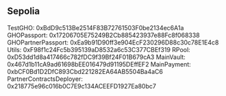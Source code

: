 ## Sepolia

TestGHO: 0xBdD9c513Be2514F83B72761503F0be2134ec6A1a
GHOPassport: 0x17206705E75249B2Cb885423937e88Fc8f068338
GHOPartnerPassport: 0xEa9b91D90ff3e904EcF230296D88c30c78E1E4c8
Utils: 0xF98f1c24Fc5b395139aD8532a6c53C377CBEf319
RPool: 0xD53dd1d8a417466c782fDC9f39Bf24F01B679cA3
MainVault: 0x467d1b11cA9ad61698bEE016479d91195DEffEF2
MainPayment: 0xbCF0Bd1D2DfC893Cbd221282EA64AB5504Ba4aC6
PartnerContractsDeployer: 0x218775e96c016b0C7E9c134ACEEFD1927Ea80bc7

